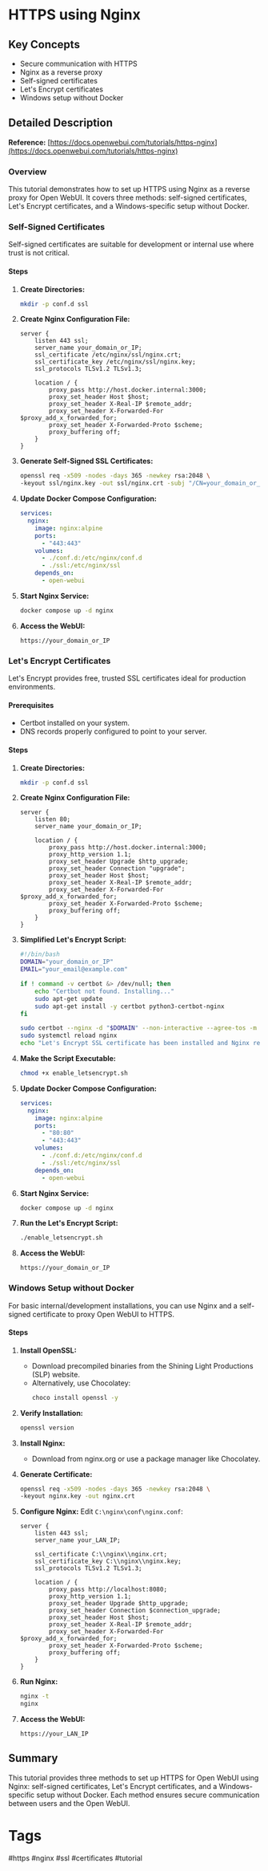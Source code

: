 # HTTPS using Nginx

## Key Concepts
- Secure communication with HTTPS
- Nginx as a reverse proxy
- Self-signed certificates
- Let's Encrypt certificates
- Windows setup without Docker

## Detailed Description

**Reference:** [https://docs.openwebui.com/tutorials/https-nginx](https://docs.openwebui.com/tutorials/https-nginx)

### Overview
This tutorial demonstrates how to set up HTTPS using Nginx as a reverse proxy for Open WebUI. It covers three methods: self-signed certificates, Let's Encrypt certificates, and a Windows-specific setup without Docker.

### Self-Signed Certificates

Self-signed certificates are suitable for development or internal use where trust is not critical.

#### Steps
1. **Create Directories:**
   ```bash
   mkdir -p conf.d ssl
   ```

2. **Create Nginx Configuration File:**
   ```nginx
   server {
       listen 443 ssl;
       server_name your_domain_or_IP;
       ssl_certificate /etc/nginx/ssl/nginx.crt;
       ssl_certificate_key /etc/nginx/ssl/nginx.key;
       ssl_protocols TLSv1.2 TLSv1.3;

       location / {
           proxy_pass http://host.docker.internal:3000;
           proxy_set_header Host $host;
           proxy_set_header X-Real-IP $remote_addr;
           proxy_set_header X-Forwarded-For $proxy_add_x_forwarded_for;
           proxy_set_header X-Forwarded-Proto $scheme;
           proxy_buffering off;
       }
   }
   ```

3. **Generate Self-Signed SSL Certificates:**
   ```bash
   openssl req -x509 -nodes -days 365 -newkey rsa:2048 \
   -keyout ssl/nginx.key -out ssl/nginx.crt -subj "/CN=your_domain_or_IP"
   ```

4. **Update Docker Compose Configuration:**
   ```yaml
   services:
     nginx:
       image: nginx:alpine
       ports:
         - "443:443"
       volumes:
         - ./conf.d:/etc/nginx/conf.d
         - ./ssl:/etc/nginx/ssl
       depends_on:
         - open-webui
   ```

5. **Start Nginx Service:**
   ```bash
   docker compose up -d nginx
   ```

6. **Access the WebUI:**
   ```
   https://your_domain_or_IP
   ```

### Let's Encrypt Certificates

Let's Encrypt provides free, trusted SSL certificates ideal for production environments.

#### Prerequisites
- Certbot installed on your system.
- DNS records properly configured to point to your server.

#### Steps
1. **Create Directories:**
   ```bash
   mkdir -p conf.d ssl
   ```

2. **Create Nginx Configuration File:**
   ```nginx
   server {
       listen 80;
       server_name your_domain_or_IP;

       location / {
           proxy_pass http://host.docker.internal:3000;
           proxy_http_version 1.1;
           proxy_set_header Upgrade $http_upgrade;
           proxy_set_header Connection "upgrade";
           proxy_set_header Host $host;
           proxy_set_header X-Real-IP $remote_addr;
           proxy_set_header X-Forwarded-For $proxy_add_x_forwarded_for;
           proxy_set_header X-Forwarded-Proto $scheme;
           proxy_buffering off;
       }
   }
   ```

3. **Simplified Let's Encrypt Script:**
   ```bash
   #!/bin/bash
   DOMAIN="your_domain_or_IP"
   EMAIL="your_email@example.com"

   if ! command -v certbot &> /dev/null; then
       echo "Certbot not found. Installing..."
       sudo apt-get update
       sudo apt-get install -y certbot python3-certbot-nginx
   fi

   sudo certbot --nginx -d "$DOMAIN" --non-interactive --agree-tos -m "$EMAIL"
   sudo systemctl reload nginx
   echo "Let's Encrypt SSL certificate has been installed and Nginx reloaded."
   ```

4. **Make the Script Executable:**
   ```bash
   chmod +x enable_letsencrypt.sh
   ```

5. **Update Docker Compose Configuration:**
   ```yaml
   services:
     nginx:
       image: nginx:alpine
       ports:
         - "80:80"
         - "443:443"
       volumes:
         - ./conf.d:/etc/nginx/conf.d
         - ./ssl:/etc/nginx/ssl
       depends_on:
         - open-webui
   ```

6. **Start Nginx Service:**
   ```bash
   docker compose up -d nginx
   ```

7. **Run the Let's Encrypt Script:**
   ```bash
   ./enable_letsencrypt.sh
   ```

8. **Access the WebUI:**
   ```
   https://your_domain_or_IP
   ```

### Windows Setup without Docker

For basic internal/development installations, you can use Nginx and a self-signed certificate to proxy Open WebUI to HTTPS.

#### Steps
1. **Install OpenSSL:**
   - Download precompiled binaries from the Shining Light Productions (SLP) website.
   - Alternatively, use Chocolatey:
     ```bash
     choco install openssl -y
     ```

2. **Verify Installation:**
   ```bash
   openssl version
   ```

3. **Install Nginx:**
   - Download from nginx.org or use a package manager like Chocolatey.

4. **Generate Certificate:**
   ```bash
   openssl req -x509 -nodes -days 365 -newkey rsa:2048 \
   -keyout nginx.key -out nginx.crt
   ```

5. **Configure Nginx:**
   Edit `C:\nginx\conf\nginx.conf`:
   ```nginx
   server {
       listen 443 ssl;
       server_name your_LAN_IP;

       ssl_certificate C:\\nginx\\nginx.crt;
       ssl_certificate_key C:\\nginx\\nginx.key;
       ssl_protocols TLSv1.2 TLSv1.3;

       location / {
           proxy_pass http://localhost:8080;
           proxy_http_version 1.1;
           proxy_set_header Upgrade $http_upgrade;
           proxy_set_header Connection $connection_upgrade;
           proxy_set_header Host $host;
           proxy_set_header X-Real-IP $remote_addr;
           proxy_set_header X-Forwarded-For $proxy_add_x_forwarded_for;
           proxy_set_header X-Forwarded-Proto $scheme;
           proxy_buffering off;
       }
   }
   ```

6. **Run Nginx:**
   ```bash
   nginx -t
   nginx
   ```

7. **Access the WebUI:**
   ```
   https://your_LAN_IP
   ```

## Summary

This tutorial provides three methods to set up HTTPS for Open WebUI using Nginx: self-signed certificates, Let's Encrypt certificates, and a Windows-specific setup without Docker. Each method ensures secure communication between users and the Open WebUI.

# Tags
#https #nginx #ssl #certificates #tutorial